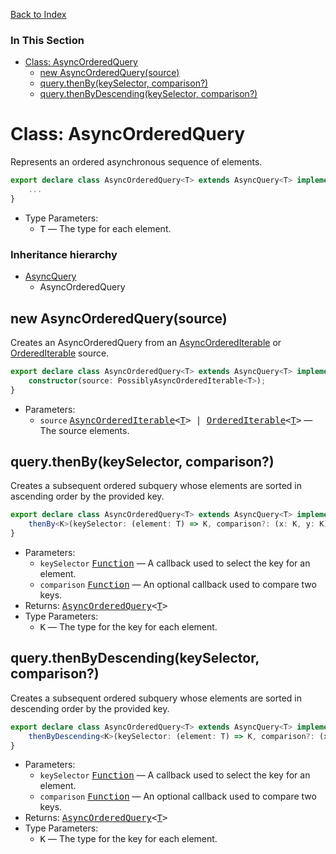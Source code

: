 [Back to Index](index.md)

### In This Section

* [Class: AsyncOrderedQuery][AsyncOrderedQuery]
    * [new AsyncOrderedQuery(source)](#new-asyncorderedquerysource)
    * [query.thenBy(keySelector, comparison?)](#querythenbykeyselector-comparison)
    * [query.thenByDescending(keySelector, comparison?)](#querythenbydescendingkeyselector-comparison)

# Class: AsyncOrderedQuery
Represents an ordered asynchronous sequence of elements.

```ts
export declare class AsyncOrderedQuery<T> extends AsyncQuery<T> implements AsyncOrderedIterable<T> {
    ...
}
```

* Type Parameters:
  * <a name="asyncorderedquery-t"></a><samp>T</samp> &mdash; The type for each element.

### Inheritance hierarchy
* [AsyncQuery][]
    * AsyncOrderedQuery



## new AsyncOrderedQuery(source)
Creates an AsyncOrderedQuery from an [AsyncOrderedIterable][] or [OrderedIterable][] source.

```ts
export declare class AsyncOrderedQuery<T> extends AsyncQuery<T> implements AsyncOrderedIterable<T> {
    constructor(source: PossiblyAsyncOrderedIterable<T>);
}
```

* Parameters:
  * `source` <samp>[AsyncOrderedIterable][]&lt;[T][]&gt; | [OrderedIterable][]&lt;[T][]&gt;</samp> &mdash; The source elements.



## query.thenBy(keySelector, comparison?)
Creates a subsequent ordered subquery whose elements are sorted in ascending order by the provided key.

```ts
export declare class AsyncOrderedQuery<T> extends AsyncQuery<T> implements AsyncOrderedIterable<T> {
    thenBy<K>(keySelector: (element: T) => K, comparison?: (x: K, y: K) => number): AsyncOrderedQuery<T>;
}
```

* Parameters:
  * `keySelector` <samp>[Function][]</samp> &mdash; A callback used to select the key for an element.
  * `comparison` <samp>[Function][]</samp> &mdash; An optional callback used to compare two keys.
* Returns: <samp>[AsyncOrderedQuery][]&lt;[T][]&gt;</samp>
* Type Parameters:
    * <samp>K</samp> &mdash; The type for the key for each element.



## query.thenByDescending(keySelector, comparison?)
Creates a subsequent ordered subquery whose elements are sorted in descending order by the provided key.

```ts
export declare class AsyncOrderedQuery<T> extends AsyncQuery<T> implements AsyncOrderedIterable<T> {
    thenByDescending<K>(keySelector: (element: T) => K, comparison?: (x: K, y: K) => number): AsyncOrderedQuery<T>;
}
```

* Parameters:
  * `keySelector` <samp>[Function][]</samp> &mdash; A callback used to select the key for an element.
  * `comparison` <samp>[Function][]</samp> &mdash; An optional callback used to compare two keys.
* Returns: <samp>[AsyncOrderedQuery][]&lt;[T][]&gt;</samp>
* Type Parameters:
    * <samp>K</samp> &mdash; The type for the key for each element.



[T]: #asyncorderedquery-t
[Queryable]: type-queryable.md#type-queryable
[AsyncQueryable]: type-queryable.md#type-asyncqueryable
[HierarchyProvider]: interface-hierarchyprovider.md#interface-hierarchyprovider
[Hierarchical]: interface-hierarchical.md#interface-hierarchical
[HierarchyIterable]: interface-hierarchyiterable.md#interface-hierarchyiterable
[OrderedIterable]: interface-orderediterable.md#interface-orderediterable
[OrderedHierarchyIterable]: interface-orderedhierarchyiterable.md#interface-orderedhierarchyiterable
[AsyncHierarchyIterable]: interface-asynchierarchyiterable.md#interface-asynchierarchyiterable
[AsyncOrderedIterable]: interface-asyncorderediterable.md#interface-asyncorderediterable
[AsyncOrderedHierarchyIterable]: interface-asyncorderedhierarchyiterable.md#interface-asyncorderedhierarchyiterable
[Grouping]: interface-grouping.md#interface-grouping
[Page]: interface-page.md#interface-page
[Lookup]: class-lookup.md#class-lookup
[Query]: class-query.md#class-query
[HierarchyQuery]: class-hierarchyquery.md#class-hierarchyquery
[OrderedQuery]: class-orderedquery.md#class-orderedquery
[OrderedHierarchyQuery]: class-orderedhierarchyquery.md#class-orderedhierarchyquery
[AsyncQuery]: class-asyncquery.md#class-asyncquery
[AsyncOrderedQuery]: class-asyncorderedquery.md#class-asyncorderedquery
[AsyncHierarchyQuery]: class-asynchierarchyquery.md#class-asynchierarchyquery
[AsyncOrderedHierarchyQuery]: class-asyncorderedhierarchyquery.md#class-asyncorderedhierarchyquery
[AsyncIterable]: http://ecma-international.org/ecma-262/6.0/index.html#sec-symbol.asynciterator
[AsyncIterator]: http://ecma-international.org/ecma-262/6.0/index.html#sec-symbol.asynciterator
[Iterable]: http://ecma-international.org/ecma-262/6.0/index.html#sec-symbol.iterator
[Iterator]: http://ecma-international.org/ecma-262/6.0/index.html#sec-symbol.iterator
[Number]: http://ecma-international.org/ecma-262/6.0/index.html#sec-number-constructor
[Boolean]: http://ecma-international.org/ecma-262/6.0/index.html#sec-boolean-constructor
[Object]: http://ecma-international.org/ecma-262/6.0/index.html#sec-object-constructor
[Function]: http://ecma-international.org/ecma-262/6.0/index.html#sec-function-constructor
[Error]: http://ecma-international.org/ecma-262/6.0/index.html#sec-error-constructor
[Promise]: http://ecma-international.org/ecma-262/6.0/index.html#sec-promise-constructor
[Map]: http://ecma-international.org/ecma-262/6.0/index.html#sec-map-constructor
[Set]: http://ecma-international.org/ecma-262/6.0/index.html#sec-set-constructor